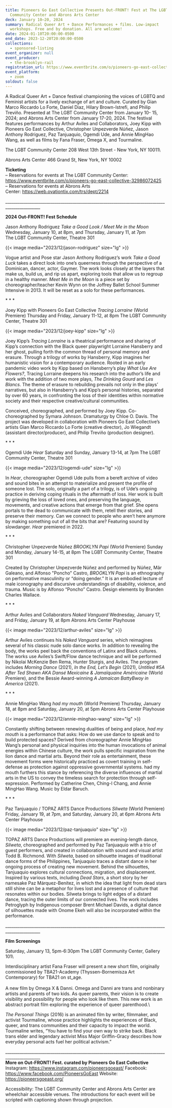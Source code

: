 ```yaml
---
title: Pioneers Go East Collective Presents Out-FRONT! Fest at The LGBT
  Community Center and Abrons Arts Center
deck: January 10–20, 2024
summary: Radical Queer Art + Dance Performances + films. Low-impact
  workshops. Free and by donation. All are welcome!
date: 2024-01-10T20:00:00-0500
end_date: 2023-12-20T20:00:00-0500
collections:
  - sponsored-listing
event_organizer: null
event_producer:
  - the-brooklyn-rail
registration_url: https://www.eventbrite.com/o/pioneers-go-east-collective-32986072425
event_platform:
  - zoom
soldout: false
---
```

A Radical Queer Art + Dance festival championing the voices of LGBTQ and Feminist artists for a lively exchange of art and culture. Curated by Gian Marco Riccardo Lo Forte, Daniel Diaz, Hilary Brown-Istrefi, and Philip Treviño. Presented at The LGBT Community Center from January 10- 15, 2024; and Abrons Arts Center from January 17-20, 2024. The festival features performances by Arthur Aviles and Collaborators, Joey Kipp with Pioneers Go East Collective, Christopher Unpezverde Núñez, Jason Anthony Rodriguez, Paz Tanjuaquio, Ogemdi Ude, and Annie MingHao Wang, as well as films by Fana Fraser, Omega X, and Tourmaline.

The LGBT Community Center
208 West 13th Street - New York, NY 10011\

Abrons Arts Center
466 Grand St, New York, NY 10002

**T﻿icketing**\
– Reservations for events at The LGBT Community Center: <https://www.eventbrite.com/o/pioneers-go-east-collective-32986072425>\
– Reservations for events at Abrons Arts Center: <https://web.ovationtix.com/trs/dept/2214>

_﻿\_\_\_\_\_\_\_\_\_\_\_\_\_\_\_\_\_\_\_\_\_\_\_\_\_\_\_\_\_\_\_\_\_\_\_\_\_\_\_\_\_\_\_\_\_\_\_\_\_\_\_\_\_\_\_\_\_\_\_\_\_\_\_\_\_\_\_\_\_\_\_\_\_\_\_\_\_\_\_\_\_\_\_\_\_\_\_\_\_\_\_\_\_\_

**2﻿024 Out-FRONT! Fest Schedule**

Jason Anthony Rodriguez
*Take a Good Look / Meet Me in the Moon*
Wednesday, January 10, at 8pm, and Thursday, January 11, at 7pm\
The LGBT Community Center, Theatre 301

{{< image media="2023/12/jason-rodriguez" size="lg" >}}

Vogue artist and Pose star Jason Anthony Rodriguez’s work *Take a Good Luck* takes a direct look into one’s queerness through the perspective of a Dominican, dancer, actor, Gaymer. The work looks closely at the layers that make us, build us, and rip us apart, exploring tools that allow us to regroup in a healthy manner. *Meet Me in the Moon* is a piece set by choreographer/teacher Kevin Wynn on the Joffrey Ballet School Summer Intensive in 2013. It will be reset as a solo for these performances.

\*﻿ \* *

Joey Kipp with Pioneers Go East Collective
*Tracing Lorraine* (World Premiere)
Thursday and Friday, January 11-12, at 8pm
The LGBT Community Center, Theatre 301

{{< image media="2023/12/joey-kipp" size="lg" >}}

Joey Kipp’s *Tracing Lorraine* is a theatrical performance and sharing of Kipp’s connection with the Black queer playwright Lorraine Hansberry and her ghost, pulling forth the common thread of personal memory and erasure. Through a trilogy of works by Hansberry, Kipp imagines her humanistic vision for a contemporary audience. Rooted in an early pandemic video work by Kipp based on Hansberry’s play *What Use Are Flowers?*, Tracing Lorraine deepens his research into the author’s life and work with the addition of two more plays, *The Drinking Gourd* and *Les Blancs*. The theme of erasure to rebuilding prevails not only in the plays’ narratives, but also in Hansberry’s and Kipp’s personal histories, separated by over 60 years, in confronting the loss of their identities within normative society and their respective creative/cultural communities.

Conceived, choreographed, and performed by Joey Kipp. Co-choreographed by Symara Johnson. Dramaturgy
by Chloe O. Davis. The project was developed in collaboration with Pioneers Go East Collective’s artists Gian
Marco Riccardo Lo Forte (creative director), Jo Wiegandt (assistant director/producer), and Philip Treviño
(production designer).

\*﻿ \* *

Ogemdi Ude
*Hear*
Saturday and Sunday, January 13-14, at 7pm
The LGBT Community Center, Theatre 301

{{< image media="2023/12/ogemdi-ude" size="lg" >}}

In *Hear*, choreographer Ogemdi Ude pulls from a bereft archive of video and sound bites in an attempt to materialize and present the profile of someone lost. The solo, originally a part of a trilogy, is of Ude’s ongoing practice in deriving coping rituals in the aftermath of loss. Her work is built by grieving the loss of loved ones, and preserving the language, movements, and creative actions that emerge from that grief. She opens portals to the dead to communicate with them, retell their stories, and preserve their memory. Can we connect to people who aren’t here anymore by making something out of all the bits that are? Featuring sound by slowdanger. *Hear* premiered in 2022.

\*﻿ \* *

Christopher Unpezverde Núñez
*BROOKLYN Papi* (World Premiere)
Sunday and Monday, January 14-15, at 8pm
The LGBT Community Center, Theatre 301

Created by Christopher Unpezverde Núñez and performed by Núñez, Mãr Galeano, and Alfonso "Poncho" Castro, *BROOKLYN Papi* is an ethnography on performative masculinity or “doing gender.” It is an embodied lecture of male iconography and discursive understandings of disability, violence, and trauma. Music is by Alfonso “Poncho” Castro. Design elements by Branden Charles Wallace.

\*﻿ \* *

Arthur Aviles and Collaborators
*Naked Vanguard*
Wednesday, January 17, and Friday, January 19, at 8pm
Abrons Arts Center Playhouse

{{< image media="2023/12/arthur-aviles" size="lg" >}}

Arthur Aviles continues his *Naked Vanguard* series, which reimagines several of his classic nude solo dance
works. In addition to revealing the body, the works peel back the conventions of Latinx and Black cultures.
The works use Aviles’s Swift/Flow dance technique and will be performed by Nikolai McKenzie Ben Rema,
Hunter Sturgis, and Aviles. The program includes *Morning Dance* (2021), *In the End, Let’s Begin* (2021),
*Untitled #5A After Ted Shawn AKA Dansé Mexicaine & Jamaïquaine Américaine* (World Premiere), and the
Bessie Award-winning *A Jamaican BattyBwoy in America* (2021).

\*﻿ \* *

Annie MingHao Wang
*had my mouth* (World Premiere)
Thursday, January 18, at 8pm and Saturday, January 20, at 5pm
Abrons Arts Center Playhouse

{{< image media="2023/12/annie-minghao-wang" size="lg" >}}

Constantly shifting between renewing dualities of being and place, *had my mouth* is a performance that asks:
How do we use dance to speak and to build protected spaces? Derived from choreographer Annie MingHao
Wang’s personal and physical inquiries into the human invocations of animal energies within Chinese culture,
the work pulls specific inspiration from the lion dance and martial arts. Beyond their role as entertainment,
these movement forms were historically practiced as covert training in self-defense as protection against
oppressive governmental systems. had my mouth furthers this stance by referencing the diverse influences of
martial arts in the US to convey the timeless search for protection through self-expression. Performed by
Catherine Chen, Ching-I Chang, and Annie MingHao Wang. Music by Eldar Baruch.

\*﻿ \* *

Paz Tanjuaquio / TOPAZ ARTS Dance Productions
*Silweta* (World Premiere)
Friday, January 19, at 7pm, and Saturday, January 20, at 6pm
Abrons Arts Center Playhouse

{{< image media="2023/12/paz-tanjuaquio" size="lg" >}}

TOPAZ ARTS Dance Productions will premiere an evening-length dance, *Silweta*, choreographed and
performed by Paz Tanjuaquio with a trio of guest performers, and created in collaboration with sound and
visual artist Todd B. Richmond. With *Silweta*, based on silhouette images of traditional dance forms of the
Philippines, Tanjuaquio traces a distant dance in her ongoing process of creating new movement. Behind the
silhouettes, Tanjuaquio explores cultural connections, migration, and displacement. Inspired by various texts,
including *Dead Stars*, a short story by her namesake Paz Márquez-Benítez, in which the idea that light from
dead stars still shine can be a metaphor for lives lost and a presence of culture that resonates within our
bodies. Silweta brings to light edges of a distant dance, tracing the outer limits of our connected lives. The
work includes Petroglyph by Indigenous composer Brent Michael Davids, a digital dance of silhouettes made
with Onome Ekeh will also be incorporated within the performance.

_﻿\_\_\_\_\_\_\_\_\_\_\_\_\_\_\_\_\_\_\_\_\_\_\_\_\_\_\_\_\_\_\_\_\_\_\_\_\_\_\_\_\_\_\_\_\_\_\_\_\_\_\_\_\_\_\_\_\_\_\_\_\_\_\_\_\_\_\_\_\_\_\_\_\_\_\_\_\_\_\_\_\_\_\_\_\_\_\_\_\_\_\_\_\_\_

**F﻿ilm Screenings**

Saturday, January 13, 5pm-6:30pm
The LGBT Community Center, Gallery 101\

Interdisciplinary artist Fana Fraser will present a new short film, originally commissioned by TBA21-Academy
(Thyssen-Bornemisza Art Contemporary) for TBA21 on st_age.\
\
A new film by Omega X & Danni. Omega and Danni are trans and nonbinary artists and parents of two kids.
As queer parents, their vision is to create visibility and possibility for people who look like them. This new
work is an abstract portrait film exploring the experience of queer parenthood.\

*The Personal Things* (2016) is an animated film by writer, filmmaker, and activist Tourmaline, whose practice
highlights the experiences of Black, queer, and trans communities and their capacity to impact the world.
Tourmaline writes, “You have to find your own way to strike back. Black trans elder and legendary activist
Miss Major Griffin-Gracy describes how everyday personal acts fuel her political activism.”

_﻿\_\_\_\_\_\_\_\_\_\_\_\_\_\_\_\_\_\_\_\_\_\_\_\_\_\_\_\_\_\_\_\_\_\_\_\_\_\_\_\_\_\_\_\_\_\_\_\_\_\_\_\_\_\_\_\_\_\_\_\_\_\_\_\_\_\_\_\_\_\_\_\_\_\_\_\_\_\_\_\_\_\_\_\_\_\_\_\_\_\_\_\_\_\_
\
**More on Out-FRONT! Fest. curated by Pioneers Go East Collective**
Instagram: <https://www.instagram.com/pioneersgoeast/>
Facebook: <https://www.facebook.com/PioneersGoEast>
Website: <https://pioneersgoeast.org/>

Accessibility: The LGBT Community Center and Abrons Arts Center are wheelchair accessible venues.
The introductions for each event will be scripted with captioning shown through projection.